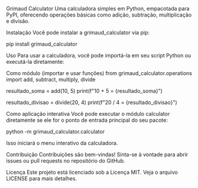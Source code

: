 Grimaud Calculator
Uma calculadora simples em Python, empacotada para PyPI, oferecendo operações básicas como adição, subtração, multiplicação e divisão.

Instalação
Você pode instalar a grimaud_calculator via pip:

pip install grimaud_calculator

Uso
Para usar a calculadora, você pode importá-la em seu script Python ou executá-la diretamente:

Como módulo (importar e usar funções)
from grimaud_calculator.operations import add, subtract, multiply, divide

resultado_soma = add(10, 5)
print(f"10 + 5 = {resultado_soma}")

resultado_divisao = divide(20, 4)
print(f"20 / 4 = {resultado_divisao}")

Como aplicação interativa
Você pode executar o módulo calculator diretamente se ele for o ponto de entrada principal do seu pacote:

python -m grimaud_calculator.calculator

Isso iniciará o menu interativo da calculadora.

Contribuição
Contribuições são bem-vindas! Sinta-se à vontade para abrir issues ou pull requests no repositório do GitHub.

Licença
Este projeto está licenciado sob a Licença MIT. Veja o arquivo LICENSE para mais detalhes.